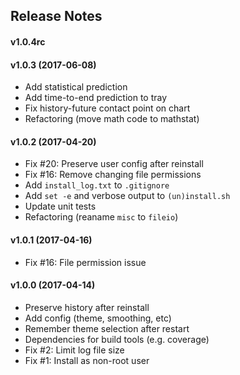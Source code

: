 Release Notes
-------------
#### v1.0.4rc

#### v1.0.3 (2017-06-08)
- Add statistical prediction
- Add time-to-end prediction to tray
- Fix history-future contact point on chart
- Refactoring (move math code to mathstat)

#### v1.0.2 (2017-04-20)
- Fix #20: Preserve user config after reinstall
- Fix #16: Remove changing file permissions
- Add `install_log.txt` to `.gitignore`
- Add `set -e` and verbose output to `(un)install.sh`
- Update unit tests
- Refactoring (reaname `misc` to `fileio`)

#### v1.0.1 (2017-04-16)
- Fix #16: File permission issue 

#### v1.0.0 (2017-04-14)
- Preserve history after reinstall
- Add config (theme, smoothing, etc)
- Remember theme selection after restart
- Dependencies for build tools (e.g. coverage)
- Fix #2: Limit log file size
- Fix #1: Install as non-root user
